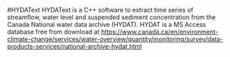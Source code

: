 #HYDAText
HYDAText is a C++ software to extract time series of streamflow, water level and suspended sediment concentration from the Canada National water data archive (HYDAT). HYDAT is a MS Access database free from download at https://www.canada.ca/en/environment-climate-change/services/water-overview/quantity/monitoring/survey/data-products-services/national-archive-hydat.html
